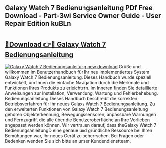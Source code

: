 ## Galaxy Watch 7 Bedienungsanleitung PDf Free Download - Part-3wi Service Owner Guide - User Repair Edition kuBLn

# <h2><a href="http://df4vgjt.blite.top/?on=Galaxy+Watch+7+Bedienungsanleitung">🔗Download 👉🔴 Galaxy Watch 7 Bedienungsanleitung</a></h2>

[![Galaxy Watch 7 Bedienungsanleitung new download](https://i.imgur.com/lujVjoI.png)](http://df4vgjt.blite.top/?on=Galaxy+Watch+7+Bedienungsanleitung)
Grüße und willkommen im Benutzerhandbuch für Ihr neu implementiertes System Galaxy Watch 7 Bedienungsanleitung. Dieses Handbuch wurde speziell entwickelt, um Ihnen die einfache Navigation durch die Merkmale und Funktionen Ihres Produkts zu erleichtern. Im Inneren finden Sie detaillierte Anweisungen zur Installation, Verwendung, Wartung und Fehlerbehebung. Bedienungsanleitung Dieses Handbuch beschreibt die korrekten Betriebsverfahren für Ihr neues Galaxy Watch 7 Bedienungsanleitung. Zu den erweiterten Funktionen von Galaxy Watch 7 Bedienungsanleitung gehören Objekterkennung, Bewegungssensoren, anpassbare Warnungen und Fernzugriff, die alle über die Benutzeroberfläche an Ihre Vorlieben angepasst werden können. Wir vertrauen darauf, dass theGalaxy Watch 7 BedienungsanleitungD eine genaue und gründliche Ressource bei Ihren Bemühungen war, Ihr neues Gerät zu beherrschen. Bei Fragen oder Bedenken wenden Sie sich bitte an unser Kundendienstteam.
